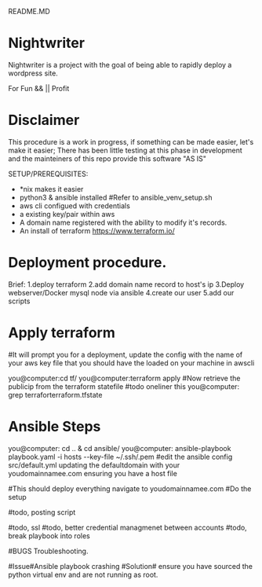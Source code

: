 README.MD
# Nightwriter
Nightwriter is a project with the goal of being able to rapidly deploy a wordpress site. 

For Fun && || Profit  

# Disclaimer
This procedure is a work in progress, if something can be made easier, let's make it easier; There has been little testing at this phase in development and the mainteiners of this repo provide this software "AS IS"

SETUP/PREREQUISITES:

- *nix makes it easier
- python3 & ansible installed #Refer to ansible_venv_setup.sh
- aws cli configued with credentials
- a existing key/pair within aws
- A domain name registered with the ability to modify it's records. 
- An install of terraform https://www.terraform.io/


# Deployment procedure. 
Brief: 
1.deploy terraform
2.add domain name record to host's ip
3.Deploy webserver/Docker mysql node via ansible
4.create our user
5.add our scripts
# Apply terraform
#It will prompt you for a deployment, update the config with the name of your aws key file that you should have the loaded on your machine in awscli

you@computer:cd tf/
you@computer:terraform apply
#Now retrieve the publicip from the terraform statefile 
#todo oneliner this
you@computer: grep terraforterraform.tfstate

# Ansible Steps
you@computer: cd .. & cd ansible/
you@computer: ansible-playbook  playbook.yaml -i hosts --key-file ~/.ssh/<yourkey>.pem
#edit the ansible config src/default.yml updating the defaultdomain with your youdomainnamee.com ensuring you have a host file

#This should deploy everything navigate to youdomainnamee.com 
#Do the setup 

#todo, posting script

#todo, ssl 
#todo, better credential managmenet between accounts
#todo, break playbook into roles

#BUGS Troubleshooting.

#Issue#Ansible playbook crashing 
#Solution# ensure you have sourced the python virtual env and are not running as root.







